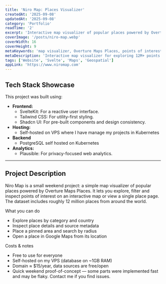 ```yaml
---
title: 'Niro Map: Places Visualizer'
createdAt: '2025-09-08'
updatedAt: '2025-09-08'
category: 'Portfolio'
readTime: '2'
excerpt: 'Interactive map visualizer of popular places powered by Overture Maps Places — explore, filter and inspect ~12M points-of-interest.'
coverImage: '/posts/niro-map.webp'
coverWidth: 16
coverHeight: 9
metaKeywords: 'map visualizer, Overture Maps Places, points of interest, POI, interactive map, geospatial, SvelteKit, Tailwind CSS, self-hosted, VPS'
metaDescription: 'Interactive map visualizer for exploring 12M+ points of interest. Filter by category, search by radius, and inspect place details from Overture Maps data.'
tags: ['Website', 'Svelte', 'Maps', 'Geospatial']
appLink: 'https://www.niromap.com'
---
```


## Tech Stack Showcase

This project was built using:

- **Frontend:**
  - SvelteKit: For a reactive user interface.
  - Tailwind CSS: For utility-first styling.
  - Shadcn UI: For pre-built components and design consistency.
- **Hosting:**
  - Self-hosted on VPS where I have manage my projects in Kubernetes
- **Backend**
  - PostgreSQL self hosted on Kubernetes
- **Analytics:**
  - Plausible: For privacy-focused web analytics.

---

## Project Description

Niro Map is a small weekend project: a simple map visualizer of popular places powered by Overture Maps Places. It lets you explore, filter and inspect points of interest on an interactive map or view a single place page. The dataset includes roughly 12 million places from around the world.

What you can do

- Explore places by category and country
- Inspect place details and source metadata
- Place a pinned area and search by radius
- Open a place in Google Maps from its location

Costs & notes

- Free to use for everyone
- Self-hosted on my VPS (database on ~1GB RAM)
- Domain ≈ $15/year, data sources are free/open
- Quick weekend proof-of-concept — some parts were implemented fast and may be flaky. Contact me if you find issues.
